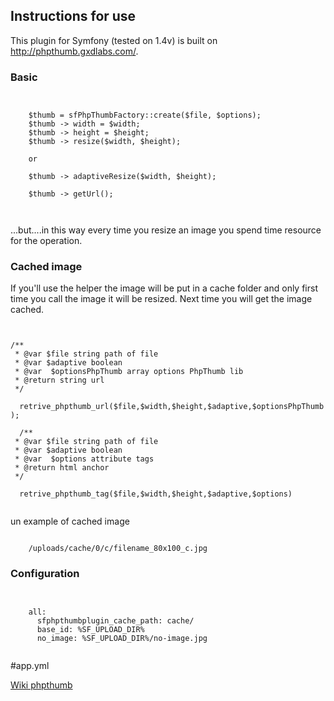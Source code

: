 <h2>Instructions for use</h2>
<p>This plugin for Symfony (tested on 1.4v) is built on <a target="_blank" href="http://phpthumb.gxdlabs.com/">http://phpthumb.gxdlabs.com/</a>.</p>
<h3>Basic</h3>


<pre><code>

	$thumb = sfPhpThumbFactory::create($file, $options);	
	$thumb -> width = $width;
	$thumb -> height = $height;
	$thumb -> resize($width, $height);
	
	or 
	
	$thumb -> adaptiveResize($width, $height);
	
	$thumb -> getUrl();
	 
    
</code></pre>

<p>
	...but....in this way every time you resize an image you spend time resource for the operation.
</p>
<h3>Cached image</h3>
<p>
	If you'll use the helper the image will be put in a cache folder and only first time you call the image it will be resized. Next time you will get the image cached.
</p>

<pre><code>

/**
 * @var $file string path of file  
 * @var $adaptive boolean
 * @var  $optionsPhpThumb array options PhpThumb lib
 * @return string url
 */
	
  retrive_phpthumb_url($file,$width,$height,$adaptive,$optionsPhpThumb );
  
  /**
 * @var $file string path of file  
 * @var $adaptive boolean
 * @var  $options attribute tags
 * @return html anchor
 */

  retrive_phpthumb_tag($file,$width,$height,$adaptive,$options)
    
</code></pre>

<p>un example of cached image</p>

<pre><code>
	/uploads/cache/0/c/filename_80x100_c.jpg     
</code></pre>

<h3>Configuration</h3>

<pre><code>

	all:
	  sfphpthumbplugin_cache_path: cache/
	  base_id: %SF_UPLOAD_DIR%
	  no_image: %SF_UPLOAD_DIR%/no-image.jpg

</code></pre>

#app.yml

<p>
	 <a target="_blank" href="https://github.com/masterexploder/PHPThumb/wiki">Wiki phpthumb</a>
</p>
